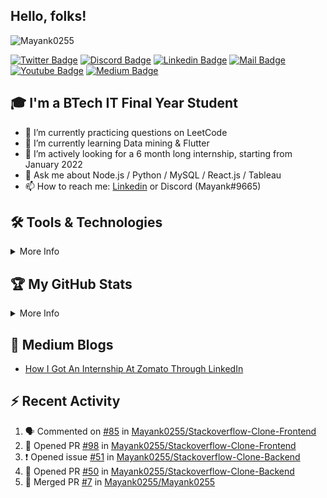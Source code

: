 ## Hello, folks!
<img src="https://komarev.com/ghpvc/?username=Mayank0255&label=Profile Views&color=blue&style=flat" alt="Mayank0255" />


<!---[![GitHub Badge](https://img.shields.io/badge/-Mayank0255-0d0d0d?style=flat&labelColor=0d0d0d&logo=github&logoColor=white)](https://github.com/Mayank0255)-->
[![Twitter Badge](https://img.shields.io/badge/-@Mayank0255-1ca0f1?style=flat&labelColor=1ca0f1&logo=twitter&logoColor=white)](https://twitter.com/Mayank0255)
[![Discord Badge](https://img.shields.io/badge/mayank0255-7289DA?style=flat&labelColor=7289DA&logo=discord&logoColor=white)](https://discords.com/bio/p/mayank0255)
[![Linkedin Badge](https://img.shields.io/badge/-Mayank%20Aggarwal-0e76a8?style=flat&labelColor=0e76a8&logo=linkedin&logoColor=white)](https://www.linkedin.com/in/mayank-aggarwal-14301b168/)
[![Mail Badge](https://img.shields.io/badge/-mayank2aggarwal-c0392b?style=flat&labelColor=c0392b&logo=gmail&logoColor=white)](mailto:mayank2aggarwal@gmail.com)
[![Youtube Badge](https://img.shields.io/badge/-Mayank-e74c3c?style=flat&labelColor=e74c3c&logo=youtube&logoColor=white)](https://www.youtube.com/channel/UCKIoMO8RvlAh7bIUfT2Nmsg)
[![Medium Badge](https://img.shields.io/badge/@mynkggrwl-12100E?style=flat&labelColor=12100E&logo=medium&logoColor=white)](https://medium.com/@mynkggrwl)

## 🎓 I'm a BTech IT Final Year Student
- 🔭 I’m currently practicing questions on LeetCode
- 🌱 I’m currently learning Data mining & Flutter
- 👯 I’m actively looking for a 6 month long internship, starting from January 2022
- 💬 Ask me about Node.js / Python / MySQL / React.js / Tableau
- 📫 How to reach me: [Linkedin](https://www.linkedin.com/in/mayank-aggarwal-14301b168/) or Discord (Mayank#9665)

## 🛠️ Tools & Technologies
<details>
  <summary>More Info</summary>

  ### Things I code with: 
  <span><img src="https://cdn.jsdelivr.net/gh/devicons/devicon@latest/icons/javascript/javascript-original.svg" width="30px"></span>&nbsp;
  <span><img src="https://cdn.jsdelivr.net/gh/devicons/devicon@latest/icons/nodejs/nodejs-original.svg" width="30px"></span>&nbsp;
  <span><img src="https://cdn.jsdelivr.net/gh/devicons/devicon@latest/icons/python/python-original.svg" width="30px"></span>&nbsp;
  <span><img src="https://cdn.jsdelivr.net/gh/devicons/devicon@latest/icons/react/react-original.svg" width="30px"></span>&nbsp;
  <span><img src="https://cdn.jsdelivr.net/gh/devicons/devicon@latest/icons/redux/redux-original.svg" width="30px"></span>&nbsp;
  <span><img src="https://cdn.jsdelivr.net/gh/devicons/devicon@latest/icons/mysql/mysql-original.svg" width="30px"></span>&nbsp;
  <span><img src="https://cdn.jsdelivr.net/gh/devicons/devicon@latest/icons/mongodb/mongodb-original.svg" width="30px"></span>&nbsp;
  <span><img src="https://cdn.jsdelivr.net/gh/devicons/devicon@latest/icons/html5/html5-plain.svg" width="30px"></span>&nbsp;
  <span><img src="https://cdn.jsdelivr.net/gh/devicons/devicon@latest/icons/css3/css3-plain.svg" width="30px"></span>&nbsp;

  ### Tools I use:
  <span><img src="https://cdn.jsdelivr.net/gh/devicons/devicon@latest/icons/git/git-plain.svg" width="30px"></span>&nbsp;
  <span><img src="https://cdn.worldvectorlogo.com/logos/tableau-software.svg" width="30px"></span>&nbsp;
  <span><img src="https://avatars.githubusercontent.com/u/10251060?s=200&v=4" width="30px"></span>&nbsp;
  <span><img src="https://cdn.jsdelivr.net/gh/devicons/devicon/icons/vscode/vscode-original.svg" width="30px"></span>&nbsp;
  <span><img src="https://upload.wikimedia.org/wikipedia/commons/c/c0/WebStorm_Icon.svg" width="30px"></span>&nbsp;
  <span><img src="https://upload.wikimedia.org/wikipedia/commons/1/1d/PyCharm_Icon.svg" width="30px"></span>&nbsp;

  ### Things I am learning:
  <span><img src="https://cdn.jsdelivr.net/gh/devicons/devicon@latest/icons/flutter/flutter-original.svg" width="30px"></span>&nbsp;
  <span><img src="https://cdn.jsdelivr.net/gh/devicons/devicon@latest/icons/typescript/typescript-plain.svg" width="30px"></span>&nbsp;
  <span><img src="https://cdn.jsdelivr.net/gh/devicons/devicon@latest/icons/nestjs/nestjs-plain.svg" width="30px"></span>&nbsp;

</details>

## 🏆 My GitHub Stats
<details>
  <summary>More Info</summary>
  <br/>
  
  [![](https://raw.githubusercontent.com/Mayank0255/Mayank0255/main/profile-summary-card-output/vue/0-profile-details.svg)](https://github.com/vn7n24fzkq/github-profile-summary-cards)
  [![](https://raw.githubusercontent.com/Mayank0255/Mayank0255/main/profile-summary-card-output/vue/1-repos-per-language.svg)](https://github.com/vn7n24fzkq/github-profile-summary-cards) [![](https://raw.githubusercontent.com/Mayank0255/Mayank0255/main/profile-summary-card-output/vue/2-most-commit-language.svg)](https://github.com/vn7n24fzkq/github-profile-summary-cards)
  [![](https://raw.githubusercontent.com/Mayank0255/Mayank0255/main/profile-summary-card-output/vue/3-stats.svg)](https://github.com/vn7n24fzkq/github-profile-summary-cards)

</details>

## 📝 Medium Blogs
<!-- MEDIUM-STORY-LIST:START -->
- [How I Got An Internship At Zomato Through LinkedIn](https://levelup.gitconnected.com/how-i-got-an-internship-at-zomato-through-linkedin-be486cf23628?source=rss-62889aba2ad1------2)
<!-- MEDIUM-STORY-LIST:END -->

## ⚡ Recent Activity
  
  <!--START_SECTION:activity-->
1. 🗣 Commented on [#85](https://github.com/Mayank0255/Stackoverflow-Clone-Frontend/issues/85) in [Mayank0255/Stackoverflow-Clone-Frontend](https://github.com/Mayank0255/Stackoverflow-Clone-Frontend)
2. 💪 Opened PR [#98](https://github.com/Mayank0255/Stackoverflow-Clone-Frontend/pull/98) in [Mayank0255/Stackoverflow-Clone-Frontend](https://github.com/Mayank0255/Stackoverflow-Clone-Frontend)
3. ❗️ Opened issue [#51](https://github.com/Mayank0255/Stackoverflow-Clone-Backend/issues/51) in [Mayank0255/Stackoverflow-Clone-Backend](https://github.com/Mayank0255/Stackoverflow-Clone-Backend)
4. 💪 Opened PR [#50](https://github.com/Mayank0255/Stackoverflow-Clone-Backend/pull/50) in [Mayank0255/Stackoverflow-Clone-Backend](https://github.com/Mayank0255/Stackoverflow-Clone-Backend)
5. 🎉 Merged PR [#7](https://github.com/Mayank0255/Mayank0255/pull/7) in [Mayank0255/Mayank0255](https://github.com/Mayank0255/Mayank0255)
  <!--END_SECTION:activity-->
